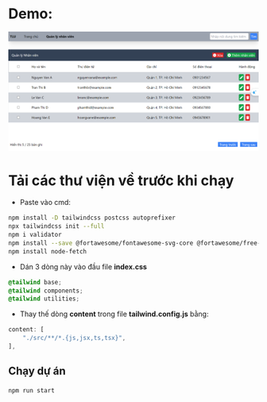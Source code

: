 # Demo: 
![alt text](image.png)

# Tải các thư viện về trước khi chạy
- Paste vào cmd:
```bash
npm install -D tailwindcss postcss autoprefixer
npx tailwindcss init --full
npm i validator
npm install --save @fortawesome/fontawesome-svg-core @fortawesome/free-solid-svg-icons @fortawesome/react-fontawesome
npm install node-fetch
```

- Dán 3 dòng này vào đầu file **index.css**
```css
@tailwind base;
@tailwind components;
@tailwind utilities;
```

- Thay thế dòng **content** trong file **tailwind.config.js** bằng:
```js
content: [
    "./src/**/*.{js,jsx,ts,tsx}",
],
```

## Chạy dự án
```bash
npm run start
```
